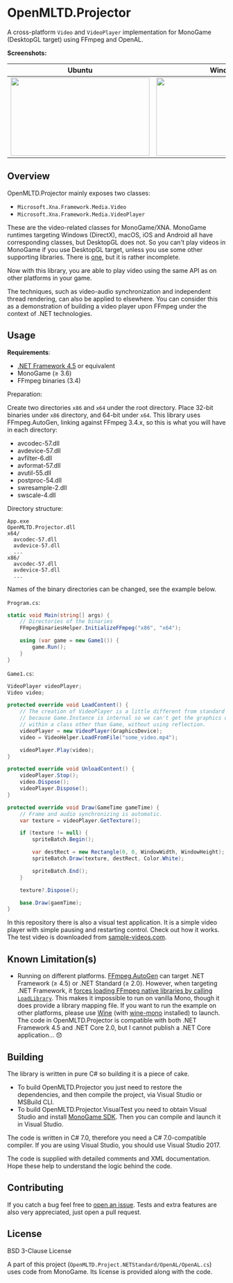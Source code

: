 # OpenMLTD.Projector

A cross-platform `Video` and `VideoPlayer` implementation for MonoGame (DesktopGL target) using FFmpeg and OpenAL.

**Screenshots:**

| Ubuntu | Windows |
|--------|------------|
| <img src="https://raw.githubusercontent.com/hozuki/OpenMLTD.Projector/master/media/screenshots/screenshot1.png" width="320" height="180" /> | <img src="https://raw.githubusercontent.com/hozuki/OpenMLTD.Projector/master/media/screenshots/screenshot2.png" width="320" height="180" /> |

## Overview

OpenMLTD.Projector mainly exposes two classes:

- `Microsoft.Xna.Framework.Media.Video`
- `Microsoft.Xna.Framework.Media.VideoPlayer`

These are the video-related classes for MonoGame/XNA. MonoGame runtimes targeting Windows (DirectX), macOS, iOS and Android all have corresponding
classes, but DesktopGL does not. So you can't play videos in MonoGame if you use DesktopGL target, unless you use some other supporting libraries. There is [one](https://github.com/brundows/XnaFFmpegDecoder), but it is rather incomplete.

Now with this library, you are able to play video using the same API as on other platforms in your game.

The techniques, such as video-audio synchronization and independent thread rendering, can also be applied to elsewhere. You can consider this as a demonstration of building a video player upon FFmpeg under the context of .NET technologies.

## Usage

**Requirements**:

- [.NET Framework 4.5](https://www.microsoft.com/en-us/download/details.aspx?id=42642) or equivalent
- MonoGame (≥ 3.6)
- FFmpeg binaries (3.4)

Preparation:

Create two directories `x86` and `x64` under the root directory. Place 32-bit binaries under `x86` directory, and 64-bit under `x64`.
This library uses FFmpeg.AutoGen, linking against FFmpeg 3.4.x, so this is what you will have in each directory:

- avcodec-57.dll
- avdevice-57.dll
- avfilter-6.dll
- avformat-57.dll
- avutil-55.dll
- postproc-54.dll
- swresample-2.dll
- swscale-4.dll

Directory structure:

```plain
App.exe
OpenMLTD.Projector.dll
x64/
  avcodec-57.dll
  avdevice-57.dll
  ...
x86/
  avcodec-57.dll
  avdevice-57.dll
  ...
```

Names of the binary directories can be changed, see the example below.

`Program.cs`:

```csharp
static void Main(string[] args) {
    // Directories of the binaries
    FFmpegBinariesHelper.InitializeFFmpeg("x86", "x64");

    using (var game = new Game1()) {
        game.Run();
    }
}
```

`Game1.cs`:

```csharp
VideoPlayer videoPlayer;
Video video;

protected override void LoadContent() {
    // The creation of VideoPlayer is a little different from standard implementations,
    // because Game.Instance is internal so we can't get the graphics device of the running game
    // within a class other than Game, without using reflection.
    videoPlayer = new VideoPlayer(GraphicsDevice);
    video = VideoHelper.LoadFromFile("some_video.mp4");

    videoPlayer.Play(video);
}

protected override void UnloadContent() {
    videoPlayer.Stop();
    video.Dispose();
    videoPlayer.Dispose();
}

protected override void Draw(GameTime gameTime) {
    // Frame and audio synchronizing is automatic.
    var texture = videoPlayer.GetTexture();

    if (texture != null) {
        spriteBatch.Begin();

        var destRect = new Rectangle(0, 0, WindowWidth, WindowHeight);
        spriteBatch.Draw(texture, destRect, Color.White);

        spriteBatch.End();
    }

    texture?.Dispose();

    base.Draw(gaemTime);
}
```

In this repository there is also a visual test application. It is a simple video player with simple pausing and restarting control. Check out how it works. The test video is downloaded from [sample-videos.com](http://www.sample-videos.com/).

## Known Limitation(s)

- Running on different platforms. [FFmpeg.AutoGen](https://github.com/Ruslan-B/FFmpeg.AutoGen) can target .NET Framework (≥ 4.5) or .NET Standard (≥ 2.0). However, when targeting .NET Framework, it [forces loading FFmpeg native libraries by calling `LoadLibrary`](https://github.com/Ruslan-B/FFmpeg.AutoGen/blob/9e1dbffb70843eed62c0be5074da1e024da44622/FFmpeg.AutoGen/Native/LibraryLoader.cs). This makes it impossible to run on vanilla Mono, though it does provide a library mapping file. If you want to run the example on other platforms, please use [Wine](https://www.winehq.org/download) (with [wine-mono](https://wiki.winehq.org/Mono) installed) to launch. The code in OpenMLTD.Projector is compatible with both .NET Framework 4.5 and .NET Core 2.0, but I cannot publish a .NET Core application... :disappointed:

## Building

The library is written in pure C# so building it is a piece of cake.

- To build OpenMLTD.Projector you just need to restore the dependencies, and then compile the project, via Visual Studio or MSBuild CLI.
- To build OpenMLTD.Projector.VisualTest you need to obtain Visual Studio and install [MonoGame SDK](http://www.monogame.net/2017/03/01/monogame-3-6/). Then you can compile and launch it in Visual Studio.

The code is written in C# 7.0, therefore you need a C# 7.0-compatible compiler. If you are using Visual Studio, you should use Visual Studio 2017.

The code is supplied with detailed comments and XML documentation. Hope these help to understand the logic behind the code.

## Contributing

If you catch a bug feel free to [open an issue](https://github.com/hozuki/OpenMLTD.Projector/issues). Tests and extra features are also very appreciated, just open a pull request.

## License

BSD 3-Clause License

A part of this project (`OpenMLTD.Project.NETStandard/OpenAL/OpenAL.cs`) uses code from MonoGame. Its license is provided along with the code.
